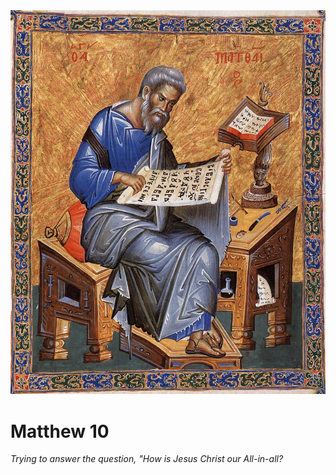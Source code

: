 <img class="intro-right" src="art-matthew.jpg">

# Matthew 10

*Trying to answer the question, "How is Jesus Christ our All-in-all?*
